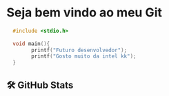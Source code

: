 # Seja bem vindo ao meu Git
```C
  #include <stdio.h>
  
  void main(){
        printf("Futuro desenvolvedor");
        printf("Gosto muito da intel kk");
  }
```
## 🛠️ GitHub Stats
<div>
  <a href="https://github.com/LuizEduardoI%22%3E
  <img height="180em" src="https://github-readme-stats.vercel.app/api?username=JonathanintelI&show_icons=true&theme=dracula&include_all_commits=true&count_private=true%22/%3E
  <img height="180em" src="https://github-readme-stats.vercel.app/api/top-langs/?username=JonathanintelI&layout=compact&langs_count=16&theme=dracula%22/%3E
